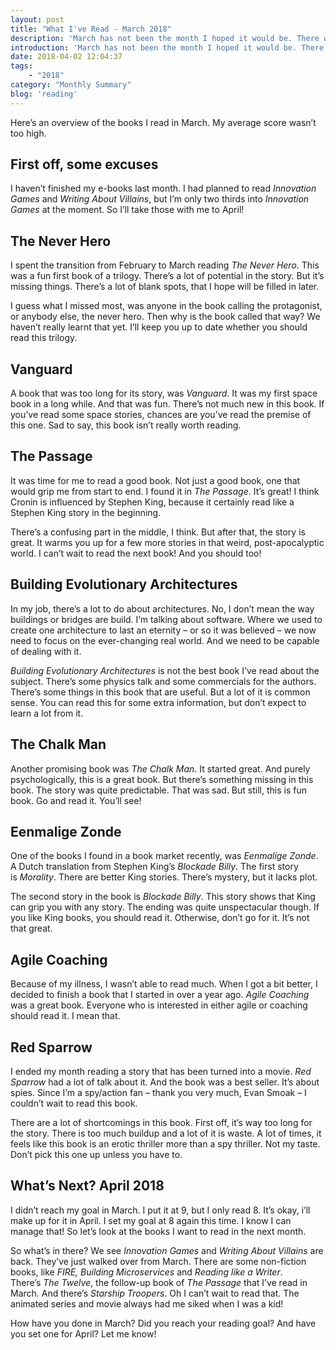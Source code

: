 ```yaml
---
layout: post
title: "What I've Read - March 2018"
description: 'March has not been the month I hoped it would be. There was a week of stomach flu and quite some stress at work. I can&#8217;t believe I said March would be big. In the end, I only finished 8 books. Oh well. Better luck in April?'
introduction: 'March has not been the month I hoped it would be. There was a week of stomach flu and quite some stress at work. I can&#8217;t believe I said March would be big. In the end, I only finished 8 books. Oh well. Better luck in April?'
date: 2018-04-02 12:04:37
tags:
    - "2018"
category: "Monthly Summary"
blog: 'reading'
---
```

Here&#8217;s an overview of the books I read in March. My average score wasn&#8217;t too high.

## First off, some excuses

I haven&#8217;t finished my e-books last month. I had planned to read <em>Innovation Games</em> and <em>Writing About Villains</em>, but I&#8217;m only two thirds into <em>Innovation Games</em> at the moment. So I&#8217;ll take those with me to April!

## The Never Hero

I spent the transition from February to March reading <em>The Never Hero</em>. This was a fun first book of a trilogy. There&#8217;s a lot of potential in the story. But it&#8217;s missing things. There&#8217;s a lot of blank spots, that I hope will be filled in later.

I guess what I missed most, was anyone in the book calling the protagonist, or anybody else, the never hero. Then why is the book called that way? We haven&#8217;t really learnt that yet. I&#8217;ll keep you up to date whether you should read this trilogy.

## Vanguard

A book that was too long for its story, was <em>Vanguard</em>. It was my first space book in a long while. And that was fun. There&#8217;s not much new in this book. If you&#8217;ve read some space stories, chances are you&#8217;ve read the premise of this one. Sad to say, this book isn&#8217;t really worth reading.

## The Passage

It was time for me to read a good book. Not just a good book, one that would grip me from start to end. I found it in <em>The Passage</em>. It&#8217;s great! I think Cronin is influenced by Stephen King, because it certainly read like a Stephen King story in the beginning.

There&#8217;s a confusing part in the middle, I think. But after that, the story is great. It warms you up for a few more stories in that weird, post-apocalyptic world. I can&#8217;t wait to read the next book! And you should too!

## Building Evolutionary Architectures

In my job, there&#8217;s a lot to do about architectures. No, I don&#8217;t mean the way buildings or bridges are build. I&#8217;m talking about software. Where we used to create one architecture to last an eternity &#8211; or so it was believed &#8211; we now need to focus on the ever-changing real world. And we need to be capable of dealing with it.

<em>Building Evolutionary Architectures</em> is not the best book I&#8217;ve read about the subject. There&#8217;s some physics talk and some commercials for the authors. There&#8217;s some things in this book that are useful. But a lot of it is common sense. You can read this for some extra information, but don&#8217;t expect to learn a lot from it.

## The Chalk Man

Another promising book was <em>The Chalk Man</em>. It started great. And purely psychologically, this is a great book. But there&#8217;s something missing in this book. The story was quite predictable. That was sad. But still, this is fun book. Go and read it. You&#8217;ll see!

## Eenmalige Zonde

One of the books I found in a book market recently, was <em>Eenmalige Zonde</em>. A Dutch translation from Stephen King&#8217;s <em>Blockade Billy</em>. The first story is <em>Morality</em>. There are better King stories. There&#8217;s mystery, but it lacks plot.

The second story in the book is <em>Blockade Billy</em>. This story shows that King can grip you with any story. The ending was quite unspectacular though. If you like King books, you should read it. Otherwise, don&#8217;t go for it. It&#8217;s not that great.

## Agile Coaching

Because of my illness, I wasn&#8217;t able to read much. When I got a bit better, I decided to finish a book that I started in over a year ago. <em>Agile Coaching</em> was a great book. Everyone who is interested in either agile or coaching should read it. I mean that.

## Red Sparrow

I ended my month reading a story that has been turned into a movie. <em>Red Sparrow</em> had a lot of talk about it. And the book was a best seller. It&#8217;s about spies. Since I&#8217;m a spy/action fan &#8211; thank you very much, Evan Smoak &#8211; I couldn&#8217;t wait to read this book.

There are a lot of shortcomings in this book. First off, it&#8217;s way too long for the story. There is too much buildup and a lot of it is waste. A lot of times, it feels like this book is an erotic thriller more than a spy thriller. Not my taste. Don&#8217;t pick this one up unless you have to.

## What&#8217;s Next? April 2018

I didn&#8217;t reach my goal in March. I put it at 9, but I only read 8. It&#8217;s okay, i&#8217;ll make up for it in April. I set my goal at 8 again this time. I know I can manage that! So let&#8217;s look at the books I want to read in the next month.

So what&#8217;s in there? We see <em>Innovation Games</em> and <em>Writing About Villains</em> are back. They&#8217;ve just walked over from March. There are some non-fiction books, like <em>FIRE, Building Microservices</em> and <em>Reading like a Writer</em>. There&#8217;s <em>The Twelve</em>, the follow-up book of <em>The Passage</em> that I&#8217;ve read in March. And there&#8217;s <em>Starship Troopers</em>. Oh I can&#8217;t wait to read that. The animated series and movie always had me siked when I was a kid!

How have you done in March? Did you reach your reading goal? And have you set one for April? Let me know!